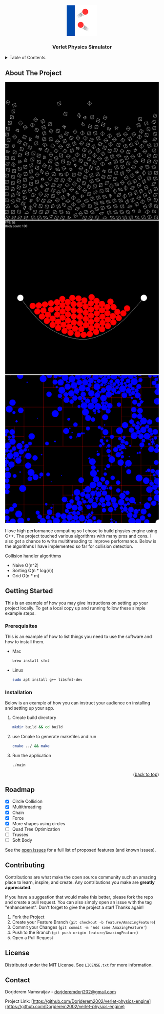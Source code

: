 <br />
<div align="center">
  <a href="https://github.com/othneildrew/Best-README-Template">
    <img src="images/logo.png" alt="Logo" width="100" height="100">
  </a>

  <h3 align="center">Verlet Physics Simulator</h3>
</div>



<!-- TABLE OF CONTENTS -->
<details>
  <summary>Table of Contents</summary>
  <ol>
    <li>
      <a href="#about-the-project">About The Project</a>
    </li>
    <li>
      <a href="#getting-started">Getting Started</a>
      <ul>
        <li><a href="#prerequisites">Prerequisites</a></li>
        <li><a href="#installation">Installation</a></li>
      </ul>
    </li>
    <li><a href="#roadmap">Roadmap</a></li>
    <li><a href="#contributing">Contributing</a></li>
    <li><a href="#license">License</a></li>
    <li><a href="#contact">Contact</a></li>
  </ol>
</details>



<!-- ABOUT THE PROJECT -->
## About The Project

![Boxed](images/boxes.png)
![Chain](images/long_chain.png)
![Quad](images/quad.png)

I love high performance computing so I chose to build physics engine using C++. The project touched various algorithms with many pros and cons. I also get a chance to write multithreading to improve performance. Below is the algorithms I have implemented so far for collision detection.

Collision handler algorithms

- Naive O(n^2)
- Sorting O(n * log(n))
- Grid O(n * m)


<!-- GETTING STARTED -->
## Getting Started

This is an example of how you may give instructions on setting up your project locally.
To get a local copy up and running follow these simple example steps.

### Prerequisites

This is an example of how to list things you need to use the software and how to install them.
* Mac
  ```sh
  brew install sfml
  ```
* Linux
  ```sh
  sudo apt install g++ libsfml-dev
  ```

### Installation

Below is an example of how you can instruct your audience on installing and setting up your app. 
1. Create build directory
   ```sh
   mkdir build && cd build
   ```
2. use Cmake to generate makefiles and run
   ```sh
   cmake ../ && make
   ```
3. Run the application
   ```js
   ./main
   ```

<p align="right">(<a href="#readme-top">back to top</a>)</p>


<!-- ROADMAP -->
## Roadmap

- [x] Circle Collision
- [x] Multithreading
- [x] Chain
- [x] Force
- [x] More shapes using circles
- [ ] Quad Tree Optimization
- [ ] Trusses
- [ ] Soft Body

See the [open issues](https://github.com/othneildrew/Best-README-Template/issues) for a full list of proposed features (and known issues).



<!-- CONTRIBUTING -->
## Contributing

Contributions are what make the open source community such an amazing place to learn, inspire, and create. Any contributions you make are **greatly appreciated**.

If you have a suggestion that would make this better, please fork the repo and create a pull request. You can also simply open an issue with the tag "enhancement".
Don't forget to give the project a star! Thanks again!

1. Fork the Project
2. Create your Feature Branch (`git checkout -b feature/AmazingFeature`)
3. Commit your Changes (`git commit -m 'Add some AmazingFeature'`)
4. Push to the Branch (`git push origin feature/AmazingFeature`)
5. Open a Pull Request




<!-- LICENSE -->
## License

Distributed under the MIT License. See `LICENSE.txt` for more information.


<!-- CONTACT -->
## Contact

Dorjderem Namsraijav - dorjderemdorj202@gmail.com

Project Link: [https://github.com/Dorjderem2002/verlet-physics-engine](https://github.com/Dorjderem2002/verlet-physics-engine)


[license-shield]: https://img.shields.io/github/license/othneildrew/Best-README-Template.svg?style=for-the-badge
[license-url]: https://github.com/othneildrew/Best-README-Template/blob/master/LICENSE.txt